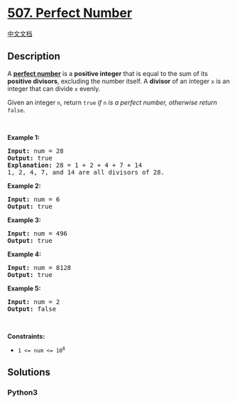 # [507. Perfect Number](https://leetcode.com/problems/perfect-number)

[中文文档](/leetcode/0500-0599/0507.Perfect%20Number/README.md)

## Description

<p>A <a href="https://en.wikipedia.org/wiki/Perfect_number" target="_blank"><strong>perfect number</strong></a> is a <strong>positive integer</strong> that is equal to the sum of its <strong>positive divisors</strong>, excluding the number itself. A <strong>divisor</strong> of an integer <code>x</code> is an integer that can divide <code>x</code> evenly.</p>

<p>Given an integer <code>n</code>, return <code>true</code><em> if </em><code>n</code><em> is a perfect number, otherwise return </em><code>false</code>.</p>

<p>&nbsp;</p>
<p><strong>Example 1:</strong></p>

<pre>
<strong>Input:</strong> num = 28
<strong>Output:</strong> true
<strong>Explanation:</strong> 28 = 1 + 2 + 4 + 7 + 14
1, 2, 4, 7, and 14 are all divisors of 28.
</pre>

<p><strong>Example 2:</strong></p>

<pre>
<strong>Input:</strong> num = 6
<strong>Output:</strong> true
</pre>

<p><strong>Example 3:</strong></p>

<pre>
<strong>Input:</strong> num = 496
<strong>Output:</strong> true
</pre>

<p><strong>Example 4:</strong></p>

<pre>
<strong>Input:</strong> num = 8128
<strong>Output:</strong> true
</pre>

<p><strong>Example 5:</strong></p>

<pre>
<strong>Input:</strong> num = 2
<strong>Output:</strong> false
</pre>

<p>&nbsp;</p>
<p><strong>Constraints:</strong></p>

<ul>
	<li><code>1 &lt;= num &lt;= 10<sup>8</sup></code></li>
</ul>


## Solutions

<!-- tabs:start -->

### **Python3**

```python

```

<!-- tabs:end -->
